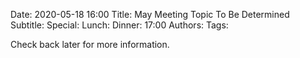 Date: 2020-05-18 16:00
Title: May Meeting Topic To Be Determined
Subtitle: 
Special: 
Lunch:
Dinner: 17:00
Authors:
Tags: 

Check back later for more information.